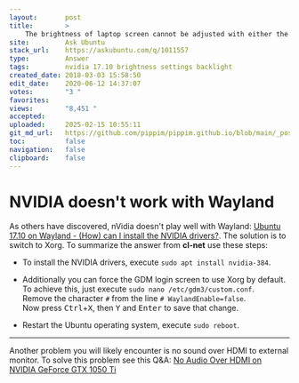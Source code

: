 ```yaml
---
layout:       post
title:        >
    The brightness of laptop screen cannot be adjusted with either the buttons or the slider. Edit
site:         Ask Ubuntu
stack_url:    https://askubuntu.com/q/1011557
type:         Answer
tags:         nvidia 17.10 brightness settings backlight
created_date: 2018-03-03 15:58:50
edit_date:    2020-06-12 14:37:07
votes:        "3 "
favorites:    
views:        "8,451 "
accepted:     
uploaded:     2025-02-15 10:55:11
git_md_url:   https://github.com/pippim/pippim.github.io/blob/main/_posts/2018/2018-03-03-The-brightness-of-laptop-screen-cannot-be-adjusted-with-either-the-buttons-or-the-slider.-Edit.md
toc:          false
navigation:   false
clipboard:    false
---
```


# NVIDIA doesn't work with Wayland

As others have discovered, nVidia doesn't play well with Wayland: [Ubuntu 17.10 on Wayland - (How) can I install the NVIDIA drivers?][1]. The solution is to switch to Xorg. To summarize the answer from **cl-net** use these steps:

- To install the NVIDIA drivers, execute `sudo apt install nvidia-384`.  

- Additionally you can force the GDM login screen to use Xorg by default.  
To achieve this, just execute `sudo nano /etc/gdm3/custom.conf`.  
Remove the character `#` from the line `# WaylandEnable=false`.  
Now press <kbd>Ctrl</kbd>+<kbd>X</kbd>, then <kbd>Y</kbd> and <kbd>Enter</kbd> to save that change.  

- Restart the Ubuntu operating system, execute `sudo reboot`.  


----------


Another problem you will likely encounter is no sound over HDMI to external monitor. To solve this problem see this Q&A: [No Audio Over HDMI on NVIDIA GeForce GTX 1050 Ti][2]


  [1]: https://askubuntu.com/questions/967955/ubuntu-17-10-on-wayland-how-can-i-install-the-nvidia-drivers
  [2]: https://askubuntu.com/questions/1008599/no-audio-over-hdmi-on-nvidia-geforce-gtx-1050-ti
